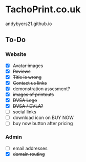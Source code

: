 # TachoPrint.co.uk

andybyers21.github.io

## To-Do

### Website
- [X] ~~Avatar images~~
- [X] ~~Reviews~~
- [X] ~~Title is wrong~~
- [X] ~~Contact us links~~
- [X] ~~demonstration assesment?~~
- [X] ~~images of printouts~~
- [X] ~~DVSA Logo~~
- [X] ~~DVSA / DVLA?~~
- [ ] social links
- [ ] download icon on BUY NOW
- [ ] buy now button after pricing

### Admin
- [ ] email addresses
- [X] ~~domain routing~~
